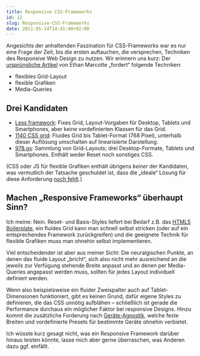 ```yaml
---
title: Responsive CSS-Frameworks
id: 12
slug: Responsive-CSS-Frameworks
date: 2011-05-14T14:41:00+02:00
---
```


Angesichts der anhaltenden Faszination für CSS\-Frameworks war es nur eine Frage der Zeit, bis die ersten auftauchen, die versprechen, Techniken des Responsive Web Design zu nutzen. Wir erinnern uns kurz: Der [ursprüngliche Artikel](http://www.alistapart.com/articles/responsive-web-design/) von Ethan Marcotte „fordert“ folgende Techniken:

-   flexibles Grid-Layout
-   flexible Grafiken
-   Media-Queries

## Drei Kandidaten

-   [Less framework](http://lessframework.com): Fixes Grid, Layout\-Vorgaben für Desktop, Tablets und Smartphones, aber keine vordefinierten Klassen für das Grid.
-   [1140 CSS grid](http://cssgrid.net): Fluides Grid bis Tablet\-Format (768 Pixel), unterhalb dieser Auflösung umschalten auf linearisierte Darstellung.
-   [978.gs](http://978.gs): Sammlung von Grid-Layouts; drei Desktop\-Formate, Tablets und Smartphones. Enthält weder Reset noch sonstiges CSS.

(CSS oder JS für flexible Grafiken enthält übrigens _keiner_ der Kandidaten, was vermutlich der Tatsache geschuldet ist, dass die „ideale“ Lösung für diese Anforderung [noch fehlt](http://yellowled.de/archiv/4/Responsive-Webdesign-Problemfall-img.html).)

## Machen „Responsive Frameworks“ überhaupt Sinn?

Ich meine: Nein. Reset\- und Basis-Styles liefert bei Bedarf z.B. das [HTML5 Boilerplate](http://html5boilerplate.com), ein fluides Grid kann man schnell selbst stricken (oder auf ein entsprechendes Framework zurückgreifen) und die geeignete Technik für flexible Grafiken muss man ohnehin selbst implementieren.

Viel entscheidender ist aber aus meiner Sicht: Die neuralgischen Punkte, an denen das fluide Layout „bricht“, sich also nicht mehr ausreichend an die jeweils zur Verfügung stehende Breite anpasst und an denen per Media-Queries angepasst werden muss, sollten für jedes Layout individuell definiert werden.

Wenn also beispielsweise ein fluider Zweispalter auch auf Tablet\-Dimensionen funktioniert, gibt es keinen Grund, dafür eigene Styles zu definieren, die das CSS unnötig aufblähen – schließlich ist gerade die Performance durchaus ein möglicher Faktor bei responsive Designs. Hinzu kommt die zusätzliche Forderung nach [Geräte-Agnostik](http://yellowled.de/archiv/8/Responsive-Webdesign-Geraete-Agnostik.html), welche feste Breiten und vordefinierte Presets für bestimmte Geräte ohnehin verbietet.

Ich wüsste kurz gesagt nicht, was ein Responsive Framework darüber hinaus leisten könnte, lasse mich aber gerne überraschen, was Anderen dazu ggf. einfällt.
